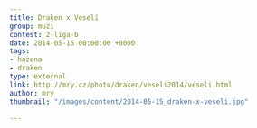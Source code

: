 ```yaml
---
title: Draken x Veselí
group: muzi
contest: 2-liga-b
date: 2014-05-15 00:00:00 +0000
tags:
- hazena
- draken
type: external
link: http://mry.cz/photo/draken/veseli2014/veseli.html
author: mry
thumbnail: "/images/content/2014-05-15_draken-x-veseli.jpg"

---
```

